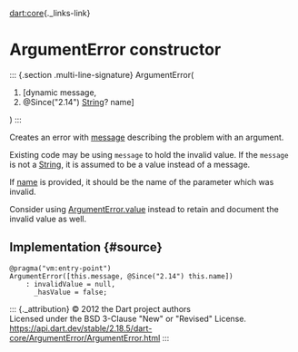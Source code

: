 [dart:core](../../dart-core/dart-core-library){._links-link}

ArgumentError constructor
=========================

::: {.section .multi-line-signature}
ArgumentError(

1.  \[dynamic message,
2.  \@Since(\"2.14\") [String](../string-class)? name\]

)
:::

Creates an error with [message](message) describing the problem with an
argument.

Existing code may be using `message` to hold the invalid value. If the
`message` is not a [String](../string-class), it is assumed to be a
value instead of a message.

If [name](name) is provided, it should be the name of the parameter
which was invalid.

Consider using [ArgumentError.value](argumenterror.value) instead to
retain and document the invalid value as well.

Implementation {#source}
--------------

``` {.language-dart data-language="dart"}
@pragma("vm:entry-point")
ArgumentError([this.message, @Since("2.14") this.name])
    : invalidValue = null,
      _hasValue = false;
```

::: {._attribution}
© 2012 the Dart project authors\
Licensed under the BSD 3-Clause \"New\" or \"Revised\" License.\
<https://api.dart.dev/stable/2.18.5/dart-core/ArgumentError/ArgumentError.html>
:::
